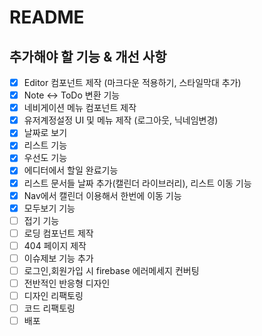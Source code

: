 # README

## 추가해야 할 기능 & 개선 사항

- [x] Editor 컴포넌트 제작 (마크다운 적용하기, 스타일막대 추가)
- [x] Note <-> ToDo 변환 기능
- [x] 네비게이션 메뉴 컴포넌트 제작
- [x] 유저계정설정 UI 및 메뉴 제작 (로그아웃, 닉네임변경)
- [x] 날짜로 보기
- [x] 리스트 기능
- [x] 우선도 기능
- [x] 에디터에서 할일 완료기능
- [x] 리스트 문서들 날짜 추가(캘린더 라이브러리), 리스트 이동 기능
- [x] Nav에서 캘린더 이용해서 한번에 이동 기능
- [x] 모두보기 기능
- [ ] 접기 기능
- [ ] 로딩 컴포넌트 제작
- [ ] 404 페이지 제작
- [ ] 이슈제보 기능 추가
- [ ] 로그인,회원가입 시 firebase 에러메세지 컨버팅
- [ ] 전반적인 반응형 디자인
- [ ] 디자인 리팩토링
- [ ] 코드 리팩토링
- [ ] 배포

